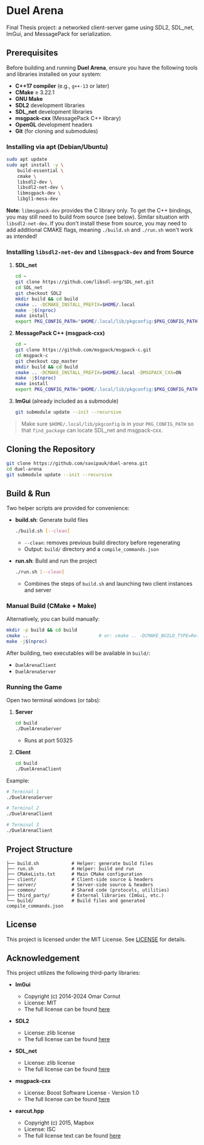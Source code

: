 # Duel Arena
Final Thesis project: a networked client-server game using SDL2, SDL_net, ImGui, and MessagePack for serialization.

## Prerequisites
Before building and running **Duel Arena**, ensure you have the following tools and libraries installed on your system:

- **C++17 compiler** (e.g., `g++-13` or later)
- **CMake** ≥ 3.22.1
- **GNU Make**
- **SDL2** development libraries
- **SDL_net** development libraries
- **msgpack-cxx** (MessagePack C++ library)
- **OpenGL** development headers
- **Git** (for cloning and submodules)

### Installing via apt (Debian/Ubuntu)
```bash
sudo apt update
sudo apt install -y \
    build-essential \
    cmake \
    libsdl2-dev \
    libsdl2-net-dev \
    libmsgpack-dev \
    libgl1-mesa-dev
```

**Note**: `libmsgpack-dev` provides the C library only. To get the C++ bindings, you may still need to build from source (see below). Similar situation with `libsdl2-net-dev`. If you don't install these from source, you may need to add additional CMAKE flags, meaning `./build.sh` and `./run.sh` won't work as intended!

### Installing `libsdl2-net-dev` and `libmsgpack-dev` and from Source

1. **SDL_net**
    ```bash
    cd ~
    git clone https://github.com/libsdl-org/SDL_net.git
    cd SDL_net
    git checkout SDL2
    mkdir build && cd build
    cmake .. -DCMAKE_INSTALL_PREFIX=$HOME/.local
    make -j$(nproc)
    make install
    export PKG_CONFIG_PATH="$HOME/.local/lib/pkgconfig:$PKG_CONFIG_PATH"
    ```

2. **MessagePack C++ (msgpack-cxx)**
    ```bash
    cd ~
    git clone https://github.com/msgpack/msgpack-c.git
    cd msgpack-c
    git checkout cpp_master
    mkdir build && cd build
    cmake .. -DCMAKE_INSTALL_PREFIX=$HOME/.local -DMSGPACK_CXX=ON
    make -j$(nproc)
    make install
    export PKG_CONFIG_PATH="$HOME/.local/lib/pkgconfig:$PKG_CONFIG_PATH"
    ```

3. **ImGui** (already included as a submodule)
    ```bash
    git submodule update --init --recursive
    ```

> Make sure `$HOME/.local/lib/pkgconfig` is in your `PKG_CONFIG_PATH` so that `find_package` can locate SDL_net and msgpack-cxx.

## Cloning the Repository
```bash
git clone https://github.com/savipauk/duel-arena.git
cd duel-arena
git submodule update --init --recursive
```


## Build & Run
Two helper scripts are provided for convenience:

- **build.sh**: Generate build files
  ```bash
  ./build.sh [--clean]
  ```
  - `--clean`: removes previous build directory before regenerating
  - Output: `build/` directory and a `compile_commands.json`

- **run.sh**: Build and run the project
  ```bash
  ./run.sh [--clean]
  ```
  - Combines the steps of `build.sh` and launching two client instances and server

### Manual Build (CMake + Make)
Alternatively, you can build manually:

```bash
mkdir -p build && cd build
cmake ..                          # or: cmake .. -DCMAKE_BUILD_TYPE=Release
make -j$(nproc)
```

After building, two executables will be available in `build/`:
- `DuelArenaClient`
- `DuelArenaServer`

### Running the Game
Open two terminal windows (or tabs):

1. **Server**
    ```bash
    cd build
    ./DuelArenaServer
    ```
    - Runs at port 50325

2. **Client**
    ```bash
    cd build
    ./DuelArenaClient
    ```

Example:
```bash
# Terminal 1
./DuelArenaServer

# Terminal 2
./DuelArenaClient 

# Terminal 3
./DuelArenaClient 
```

## Project Structure
```
├── build.sh            # Helper: generate build files
├── run.sh              # Helper: build and run
├── CMakeLists.txt      # Main CMake configuration
├── client/             # Client-side source & headers
├── server/             # Server-side source & headers
├── common/             # Shared code (protocols, utilities)
├── third_party/        # External libraries (ImGui, etc.)
└── build/              # Build files and generated compile_commands.json
```

## License
This project is licensed under the MIT License. See [LICENSE](LICENSE) for details.

## Acknowledgement
This project utilizes the following third-party libraries:

* **ImGui**
    * Copyright (c) 2014-2024 Omar Cornut
    * License: MIT
    * The full license can be found [here](third_party/imgui/LICENSE.txt)

* **SDL2**
    * License: zlib license
    * The full license can be found [here](https://github.com/libsdl-org/SDL/blob/SDL2/LICENSE.txt)

* **SDL_net**
    * License: zlib license
    * The full license can be found [here](https://github.com/libsdl-org/SDL_net/blob/SDL2/LICENSE.txt)

* **msgpack-cxx**
    * License: Boost Software License - Version 1.0
    * The full license can be found [here](https://github.com/msgpack/msgpack-c/blob/master/LICENSE_1_0.txt)

* **earcut.hpp**
    * Copyright (c) 2015, Mapbox
    * License: ISC
    * The full license text can be found [here](https://github.com/mapbox/earcut.hpp/blob/master/LICENSE) 
